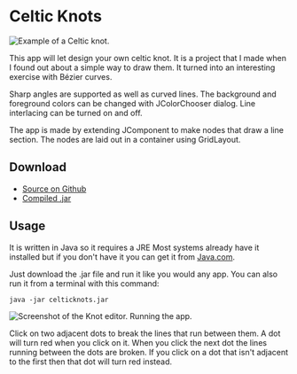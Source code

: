 # Celtic Knots

![Example of a Celtic knot.](/images/knot1.png)

This app will let design your own celtic knot. It is a project
that I made when I found out about a simple way to draw them. It turned
into an interesting exercise with Bézier curves.

Sharp angles are supported as well as curved lines. The background and
foreground colors can be changed with JColorChooser dialog. Line
interlacing can be turned on and off.

The app is made by extending JComponent to make nodes that draw a
line section. The nodes are laid out in a container using GridLayout.

## Download
- [Source on Github](https://github.com/BramvdKroef/Celtic-Knots)
- [Compiled .jar](/files/celticknots.jar)

## Usage
It is written in Java so it requires a JRE
Most systems already have it installed but if you don't have it you
can get it from [Java.com](http://www.java.com). 

Just download the .jar file and run it like you would any app. You can
also run it from a terminal with this command:

    java -jar celticknots.jar


![Screenshot of the Knot editor.](/images/knot2.png)
Running the app.

Click on two adjacent dots to break the lines that run between them. A
dot will turn red when you click on it. When you click the next dot
the lines running between the dots are broken. If you click on a dot
that isn't adjacent to the first then that dot will turn red instead.

